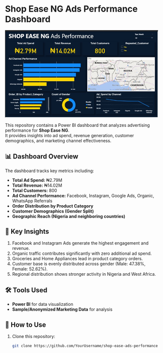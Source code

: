 # Shop Ease NG Ads Performance Dashboard  

![Dashboard Screenshot](https://raw.githubusercontent.com/OkaforChukwuka/Shop-Ease-ads-Performance-Dashboard/refs/heads/main/Screenshot%202025-08-19%20164938.jpg)  

This repository contains a Power BI dashboard that analyzes advertising performance for **Shop Ease NG**.  
It provides insights into ad spend, revenue generation, customer demographics, and marketing channel effectiveness.  

## 📊 Dashboard Overview  
The dashboard tracks key metrics including:  
- **Total Ad Spend:** ₦2.79M  
- **Total Revenue:** ₦14.02M  
- **Total Customers:** 800  
- **Ad Channel Performance:** Facebook, Instagram, Google Ads, Organic, WhatsApp Referrals  
- **Order Distribution by Product Category**  
- **Customer Demographics (Gender Split)**  
- **Geographic Reach (Nigeria and neighboring countries)**  

## 🔑 Key Insights  
1. Facebook and Instagram Ads generate the highest engagement and revenue.  
2. Organic traffic contributes significantly with zero additional ad spend.  
3. Groceries and Home Appliances lead in product category orders.  
4. Customer base is evenly distributed across gender (Male: 47.38%, Female: 52.62%).  
5. Regional distribution shows stronger activity in Nigeria and West Africa.  

## 🛠️ Tools Used  
- **Power BI** for data visualization  
- **Sample/Anonymized Marketing Data** for analysis  

## 🚀 How to Use  
1. Clone this repository:  
   ```bash
   git clone https://github.com/YourUsername/shop-ease-ads-performance-dashboard.git
